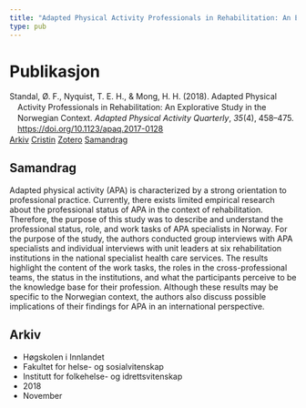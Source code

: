 ```yaml
---
title: "Adapted Physical Activity Professionals in Rehabilitation: An Explorative Study in the Norwegian Context"
type: pub
---
```

<h1>Publikasjon</h1>
<article id="csl-bib-container-PX7QIYTR" class="csl-bib-container">
  <div class="csl-bib-body" style="line-height: 1.35; padding-left: 1em; text-indent:-1em;">
  <div class="csl-entry">Standal, &#xD8;. F., Nyquist, T. E. H., &amp; Mong, H. H. (2018). Adapted Physical Activity Professionals in Rehabilitation: An Explorative Study in the Norwegian Context. <i>Adapted Physical Activity Quarterly</i>, <i>35</i>(4), 458&#x2013;475. <a href="https://doi.org/10.1123/apaq.2017-0128">https://doi.org/10.1123/apaq.2017-0128</a></div>
</div>
  <div class="csl-bib-buttons">
    <a href="#taxonomy-article-PX7QIYTR" class="csl-bib-button">Arkiv</a>
    <a href="https://app.cristin.no/results/show.jsf?id=1634780" alt="Cristin URL" class="csl-bib-button">Cristin</a>
    <a href="http://zotero.org/groups/5022929/items/PX7QIYTR" alt="Zotero URL" class="csl-bib-button">Zotero</a>
    <a href="#abstract-article-PX7QIYTR" class="csl-bib-button">Samandrag</a>
  </div>
  <div id="csl-bib-meta-container-PX7QIYTR"></div>
</article>
<div id="csl-bib-meta-PX7QIYTR" class="csl-bib-meta">
  <article id="abstract-article-PX7QIYTR" class="abstract-article">
    <h1>Samandrag</h1>
    Adapted physical activity (APA) is characterized by a strong orientation to professional practice. Currently, there exists limited empirical research about the professional status of APA in the context of rehabilitation. Therefore, the purpose of this study was to describe and understand the professional status, role, and work tasks of APA specialists in Norway. For the purpose of the study, the authors conducted group interviews with APA specialists and individual interviews with unit leaders at six rehabilitation institutions in the national specialist health care services. The results highlight the content of the work tasks, the roles in the cross-professional teams, the status in the institutions, and what the participants perceive to be the knowledge base for their profession. Although these results may be specific to the Norwegian context, the authors also discuss possible implications of their findings for APA in an international perspective.
  </article>
  <article id="taxonomy-article-PX7QIYTR" class="taxonomy-article">
    <h1>Arkiv</h1>
    <ul>
      <li>Høgskolen i Innlandet</li>
      <li>Fakultet for helse- og sosialvitenskap</li>
      <li>Institutt for folkehelse- og idrettsvitenskap</li>
      <li>2018</li>
      <li>November</li>
    </ul>
  </article>
</div>
